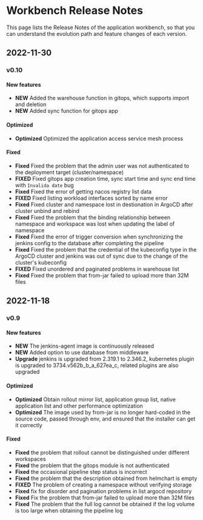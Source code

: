 # Workbench Release Notes

This page lists the Release Notes of the application workbench, so that you can understand the evolution path and feature changes of each version.

## 2022-11-30

### v0.10

#### New features

- **NEW** Added the warehouse function in gitops, which supports import and deletion
- **NEW** Added sync function for gitops app

#### Optimized

- **Optimized** Optimized the application access service mesh process

#### Fixed

- **Fixed** Fixed the problem that the admin user was not authenticated to the deployment target (cluster/namespace)
- **FIXED** Fixed gitops app creation time, sync start time and sync end time with `Invalida date` bug
- **Fixed** Fixed the error of getting nacos registry list data
- **FIXED** Fixed listing workload interfaces sorted by name error
- **Fixed** Fixed cluster and namespace lost in destionation in ArgoCD after cluster unbind and rebind
- **Fixed** Fixed the problem that the binding relationship between namespace and workspace was lost when updating the label of namespace
- **Fixed** Fixed the error of trigger conversion when synchronizing the jenkins config to the database after completing the pipeline
- **Fixed** Fixed the problem that the credential of the kubeconfig type in the ArgoCD cluster and jenkins was out of sync due to the change of the cluster's kubeconfig
- **FIXED** Fixed unordered and paginated problems in warehouse list
- **Fixed** Fixed the problem that from-jar failed to upload more than 32M files

## 2022-11-18

### v0.9

#### New features

- **NEW** The jenkins-agent image is continuously released
- **NEW** Added option to use database from middleware
- **Upgrade** jenkins is upgraded from 2.319.1 to 2.346.2, kubernetes plugin is upgraded to 3734.v562b_b_a_627ea_c, related plugins are also upgraded

#### Optimized

- **Optimized** Obtain rollout mirror list, application group list, native application list and other performance optimization
- **Optimized** The image used by from-jar is no longer hard-coded in the source code, passed through env, and ensured that the installer can get it correctly

#### Fixed

- **Fixed** the problem that rollout cannot be distinguished under different workspaces
- **Fixed** the problem that the gitops module is not authenticated
- **Fixed** the occasional pipeline step status is incorrect
- **Fixed** the problem that the description obtained from helmchart is empty
- **FIXED** The problem of creating a namespace without verifying storage
- **Fixed** fix for disorder and pagination problems in list argocd repository
- **Fixed** Fix the problem that from-jar failed to upload more than 32M files
- **Fixed** The problem that the full log cannot be obtained if the log volume is too large when obtaining the pipeline log